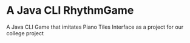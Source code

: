 # A Java CLI RhythmGame
A Java CLI Game that imitates Piano Tiles Interface as a project for our college project
